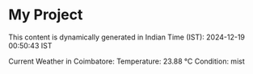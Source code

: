 # My Project

This content is dynamically generated in Indian Time (IST): 2024-12-19 00:50:43 IST


Current Weather in Coimbatore:
Temperature: 23.88 °C
Condition: mist
